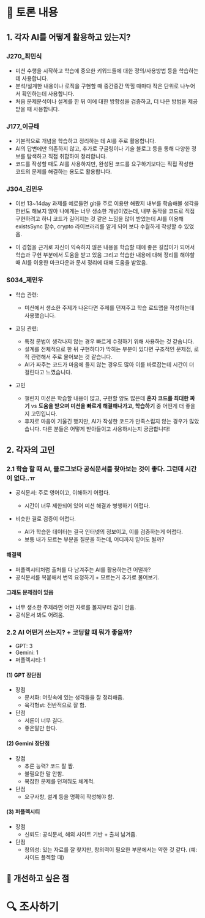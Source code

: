 # 💭 토론 내용

## 1. 각자 AI를 어떻게 활용하고 있는지?
### J270_최민식
- 미션 수행을 시작하고 학습에 중요한 키워드들에 대한 정의/사용방법 등을 학습하는데 사용합니다.
- 분석/설계한 내용이나 로직을 구현할 때 중간중간 막힐 때마다 작은 단위로 나누어서 확인하는데 사용합니다.
- 처음 문제분석이나 설계를 한 뒤 이에 대한 방향성을 검증하고, 더 나은 방법을 제공받을 때 사용합니다.

### J177_이규태
- 기본적으로 개념을 학습하고 정리하는 데 AI를 주로 활용합니다.
- AI의 답변에만 의존하지 않고, 추가로 구글링이나 기술 블로그 등을 통해 다양한 정보를 탐색하고 직접 취합하여 정리합니다.
- 코드를 작성할 때도 AI를 사용하지만, 완성된 코드를 요구하기보다는 직접 작성한 코드의 문제를 해결하는 용도로 활용합니다.

### J304_김민우

* 이번 13~14day 과제를 예로들면 git을 주로 이용만 해봤지 내부를 학습해볼 생각을 한번도 해보지 않아 나에게는 너무 생소한 개념이였는데, 내부 동작을 코드로 직접 구현하려고 하니 코드가 길어지는 것 같은 느낌을 많이 받았는데 AI를 이용해 existsSync 함수, crypto 라이브러리를 알게 되어 보다 수월하게 작성할 수 있었음.

* 이 경험을 근거로 자신이 익숙하지 않은 내용을 학습할 때에 좋은 길잡이가 되어서 학습과 구현 부분에서 도움을 받고 있음 그리고 학습한 내용에 대해 정리를 해야할 때 AI를 이용한 마크다운과 문서 정리에 대해 도움을 받았음.

### S034_제민우

- 학습 관련:  
    - 미션에서 생소한 주제가 나온다면 주제를 던져주고 학습 로드맵을 작성하는데 사용했습니다.  

- 코딩 관련:
    - 특정 문법이 생각나지 않는 경우 빠르게 수정하기 위해 사용하는 것 같습니다.
    - 설계를 전체적으로 한 뒤 구현하다가 막히는 부분이 있다면 구조적인 문제점, 로직 관련해서 주로 물어보는 것 같습니다.
    - AI가 짜주는 코드가 마음에 들지 않는 경우도 많아 이를 바로잡는데 시간이 더 걸린다고 느꼈습니다. 
- 고민
    - 챌린지 미션은 학습할 내용이 많고, 구현할 양도 많은데 **혼자 코드를 최대한 짜기** vs **도움을 받으며 미션을 빠르게 해결해나가고, 학습하기** 중 어떤게 더 좋을지 고민입니다.
    - 후자로 마음이 기울긴 했지만, AI가 작성한 코드가 만족스럽지 않는 경우가 많았습니다. 다른 분들은 어떻게 받아들이고 사용하시는지 궁금합니다!

## 2. 각자의 고민
### 2.1 학습 할 때 AI, 블로그보다 공식문서를 찾아보는 것이 좋다. 그런데 시간이 없다..ㅠ 
- 공식문서: 주로 영어이고, 이해하기 어렵다.
    - 시간이 너무 제한되어 있어 미션 해결과 병행하기 어렵다.

- 비슷한 결로 검증이 어렵다.
    - AI가 학습한 데이터는 결국 인터넷의 정보이고, 이를 검증하는게 어렵다.
    - 보통 내가 모르는 부분을 질문을 하는데, 어디까지 믿어도 될까?

#### 해결책
- 퍼플렉시티처럼 출처를 다 남겨주는 AI를 활용하는건 어떨까?
- 공식문서를 복붙해서 번역 요청하기 + 모르는거 추가로 물어보기.
#### 그래도 문제점이 있음
- 너무 생소한 주제라면 어떤 자료를 볼지부터 감이 안옴.
- 공식문서 봐도 어려움.

### 2.2 AI 어떤거 쓰는지? + 코딩할 때 뭐가 좋을까?
- GPT: 3
- Gemini: 1
- 퍼플렉시티: 1

#### (1) GPT 장단점
- 장점
    - 문서화: 머릿속에 있는 생각들을 잘 정리해줌.
    - 육각형st: 전반적으로 잘 함.
- 단점
    - 서론이 너무 길다.
    - 좋은말만 한다.
#### (2) Gemini 장단점
- 장점
    - 추론 능력? 코드 잘 짬.
    - 불필요한 말 안함.
    - 복잡한 문제를 던져줘도 체계적.
- 단점
    - 요구사항, 설계 등을 명확히 작성해야 함.
#### (3) 퍼플렉시티
- 장점
    - 신뢰도: 공식문서, 해외 사이트 기반 + 출처 남겨줌.
- 단점
    - 창의성: 있는 자료를 잘 찾지만, 창의력이 필요한 부분에서는 약한 것 같다. (예: 사이드 플젝할 때)


## 💭 개선하고 싶은 점


# 🔍 조사하기
